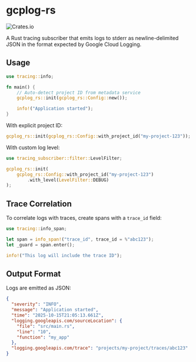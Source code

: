 # gcplog-rs

![Crates.io](https://img.shields.io/crates/v/testscript-rs)

A Rust tracing subscriber that emits logs to stderr as newline-delimited JSON in the format expected by Google Cloud Logging.

## Usage

```rust
use tracing::info;

fn main() {
    // Auto-detect project ID from metadata service
    gcplog_rs::init(gcplog_rs::Config::new());

    info!("Application started");
}
```

With explicit project ID:

```rust
gcplog_rs::init(gcplog_rs::Config::with_project_id("my-project-123"));
```

With custom log level:

```rust
use tracing_subscriber::filter::LevelFilter;

gcplog_rs::init(
    gcplog_rs::Config::with_project_id("my-project-123")
        .with_level(LevelFilter::DEBUG)
);
```

## Trace Correlation

To correlate logs with traces, create spans with a `trace_id` field:

```rust
use tracing::info_span;

let span = info_span!("trace_id", trace_id = %"abc123");
let _guard = span.enter();

info!("This log will include the trace ID");
```

## Output Format

Logs are emitted as JSON:

```json
{
  "severity": "INFO",
  "message": "Application started",
  "time": "2025-10-15T21:05:13.661Z",
  "logging.googleapis.com/sourceLocation": {
    "file": "src/main.rs",
    "line": "10",
    "function": "my_app"
  },
  "logging.googleapis.com/trace": "projects/my-project/traces/abc123"
}
```
